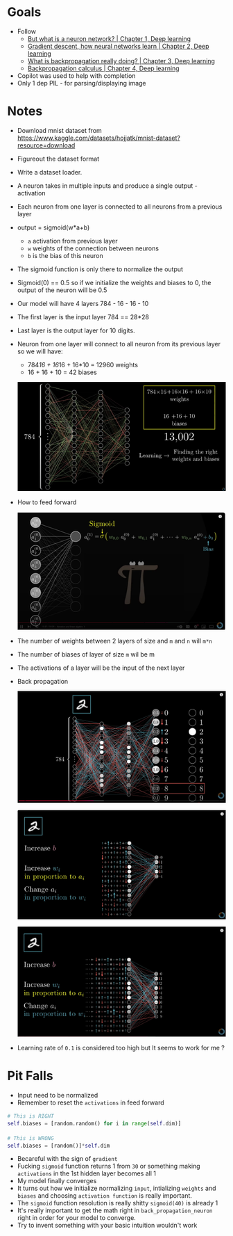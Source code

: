 # Goals
- Follow
     - [But what is a neuron network? | Chapter 1, Deep learning](https://www.youtube.com/watch?v=aircAruvnKk&t=147s)
     - [Gradient descent, how neural networks learn | Chapter 2, Deep learning](https://www.youtube.com/watch?v=IHZwWFHWa-w)
     - [What is backpropagation really doing? | Chapter 3, Deep learning](https://www.youtube.com/watch?v=Ilg3gGewQ5U)
     - [Backpropagation calculus | Chapter 4, Deep learning](https://www.youtube.com/watch?v=tIeHLnjs5U8&t=114s)
- Copilot was used to help with completion
- Only 1 dep PIL - for parsing/displaying image

# Notes
- Download mnist dataset from https://www.kaggle.com/datasets/hojjatk/mnist-dataset?resource=download
- Figureout the dataset format
- Write a dataset loader.
- A neuron takes in multiple inputs and produce a single output - activation
- Each neuron from one layer is connected to all neurons from a previous layer
- output = sigmoid(w*a+b)
    - `a` activation from previous layer
    - `w` weights of the connection between neurons
    - `b` is the bias of this neuron

- The sigmoid function is only there to normalize the output
- Sigmoid(0) == 0.5 so if we initialize the weights and biases to 0, the output of the neuron will be 0.5
- Our model will have 4 layers 784 - 16 - 16 - 10
- The first layer is the input layer 784 == 28*28
- Last layer is the output layer for 10 digits.
- Neuron from one layer will connect to all neuron from its previous layer so we will have:
    - 784*16 + 16*16 + 16*10 = 12960 weights
    - 16 + 16 + 10 = 42 biases

    ![Model](model.png)

- How to feed forward 

    ![Feed forward](feed_forward.png)

- The number of weights between 2 layers of size and `m` and `n` will `m*n`
- The number of biases of layer of size `m` wil be m
- The activations of a layer will be the input of the next layer

- Back propagation

    ![Back propagation 0](back_prop_0.png)

    ![Back propagation 1](back_prop.png)

    ![Back propagation 2](back_prop_2.png)

- Learning rate of `0.1` is considered too high but It seems to work for me ?

# Pit Falls
- Input need to be normalized 
- Remember to reset the `activations` in feed forward
~~~python
# This is RIGHT
self.biases = [random.random() for i in range(self.dim)]

# This is WRONG
self.biases = [random()]*self.dim
~~~
- Becareful with the sign of `gradient`
- Fucking `sigmoid` function returns 1 from `30` or something making `activations` in the 1st hidden layer becomes all 1
- My model finally converges
- It turns out how we initialize normalizing `input`, intializing `weights` and `biases` and choosing `activation function` is really important.
- The `sigmoid` function resolution is really shitty `sigmoid(40)` is already 1
- It's really important to get the math right in `back_propagation_neuron` right in order for your model to converge.
- Try to invent something with your basic intuition wouldn't work
